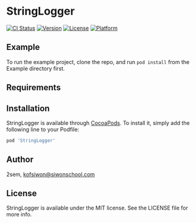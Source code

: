 # StringLogger

[![CI Status](https://img.shields.io/travis/2sem/StringLogger.svg?style=flat)](https://travis-ci.org/2sem/StringLogger)
[![Version](https://img.shields.io/cocoapods/v/StringLogger.svg?style=flat)](https://cocoapods.org/pods/StringLogger)
[![License](https://img.shields.io/cocoapods/l/StringLogger.svg?style=flat)](https://cocoapods.org/pods/StringLogger)
[![Platform](https://img.shields.io/cocoapods/p/StringLogger.svg?style=flat)](https://cocoapods.org/pods/StringLogger)

## Example

To run the example project, clone the repo, and run `pod install` from the Example directory first.

## Requirements

## Installation

StringLogger is available through [CocoaPods](https://cocoapods.org). To install
it, simply add the following line to your Podfile:

```ruby
pod 'StringLogger'
```

## Author

2sem, kofsiwon@siwonschool.com

## License

StringLogger is available under the MIT license. See the LICENSE file for more info.
